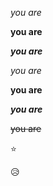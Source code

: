 *you are*

**you are**

***you are***

_you are_

__you are__

___you are___

~~you are~~

:star:

:disappointed_relieved:
